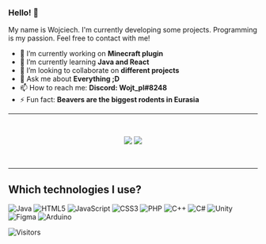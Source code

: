### Hello! 👋

My name is Wojciech. I'm currently developing some projects. Programming is my passion. Feel free to contact with me!

- 🔭 I’m currently working on **Minecraft plugin**
- 🌱 I’m currently learning **Java and React**
- 👯 I’m looking to collaborate on **different projects**
- 💬 Ask me about **Everything ;D**
- 📫 How to reach me: **Discord: Wojt_pl#8248**
- ⚡ Fun fact: **Beavers are the biggest rodents in Eurasia**

<hr>
<br>

<p align='center'>
  <img src='https://github-readme-stats.vercel.app/api?username=qWojtpl&show_icons=true&theme=cobalt'>
  <img src='https://github-readme-stats.vercel.app/api/top-langs/?username=qWojtpl&theme=cobalt&layout=compact'>
</p>

<br>
<hr>
  

## Which technologies I use?

<div>
  
![Java](https://img.shields.io/badge/java-%23ED8B00.svg?style=for-the-badge&logo=java&logoColor=white)
![HTML5](https://img.shields.io/badge/html5-%23E34F26.svg?style=for-the-badge&logo=html5&logoColor=white)
![JavaScript](https://img.shields.io/badge/javascript-%23323330.svg?style=for-the-badge&logo=javascript&logoColor=%23F7DF1E)
![CSS3](https://img.shields.io/badge/css3-%231572B6.svg?style=for-the-badge&logo=css3&logoColor=white)
![PHP](https://img.shields.io/badge/php-%23777BB4.svg?style=for-the-badge&logo=php&logoColor=white)
![C++](https://img.shields.io/badge/c++-%2300599C.svg?style=for-the-badge&logo=c%2B%2B&logoColor=white)
![C#](https://img.shields.io/badge/c%23-%23239120.svg?style=for-the-badge&logo=c-sharp&logoColor=white)
![Unity](https://img.shields.io/badge/unity-%23000000.svg?style=for-the-badge&logo=unity&logoColor=white)
![Figma](https://img.shields.io/badge/figma-%23F24E1E.svg?style=for-the-badge&logo=figma&logoColor=white)
![Arduino](https://img.shields.io/badge/-Arduino-00979D?style=for-the-badge&logo=Arduino&logoColor=white)
  
 </div>
 
 ![Visitors](https://shields-io-visitor-counter.herokuapp.com/badge?page=qWojtpl)
  
<!--
**qWojtpl/qWojtpl** is a ✨ _special_ ✨ repository because its `README.md` (this file) appears on your GitHub profile.

Here are some ideas to get you started:


-->
